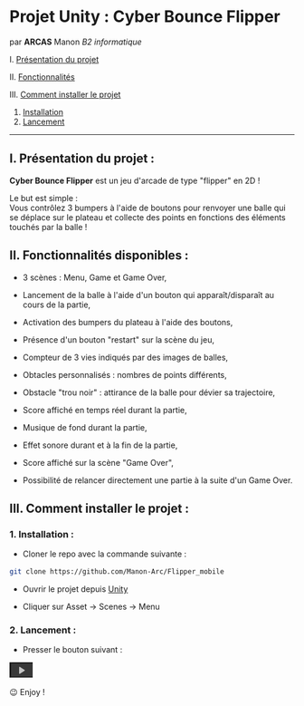 # Projet Unity : Cyber Bounce Flipper

par **ARCAS** Manon *B2 informatique*

I. [Présentation du projet](#i-présentation-du-projet)

II. [Fonctionnalités](#ii-fonctionnalités-disponibles)

III. [Comment installer le projet](#iii-comment-installer-le-projet)
1. [Installation](#1-installation)
2. [Lancement](#2-lancement)

____

## I. Présentation du projet :

**Cyber Bounce Flipper** est un jeu d'arcade de type "flipper" en 2D !<br>

Le but est simple : <br>
Vous contrôlez 3 bumpers à l'aide de boutons pour renvoyer une balle qui se déplace sur le plateau et collecte des points en fonctions des éléments touchés par la balle !<br>

## II. Fonctionnalités disponibles :

- 3 scènes : Menu, Game et Game Over,

- Lancement de la balle à l'aide d'un bouton qui apparaît/disparaît au cours de la partie, 

- Activation des bumpers du plateau à l'aide des boutons,

- Présence d'un bouton "restart" sur la scène du jeu,

- Compteur de 3 vies indiqués par des images de balles,

- Obtacles personnalisés : nombres de points différents,

- Obstacle "trou noir" : attirance de la balle pour dévier sa trajectoire,

- Score affiché en temps réel durant la partie,

- Musique de fond durant la partie,

- Effet sonore durant et à la fin de la partie,

- Score affiché sur la scène "Game Over",

- Possibilité de relancer directement une partie à la suite d'un Game Over.

## III. Comment installer le projet :

### 1. Installation :

- Cloner le repo avec la commande suivante :
```bash
git clone https://github.com/Manon-Arc/Flipper_mobile
```
- Ouvrir le projet depuis [Unity](https://unity.com/fr/download)

- Cliquer sur Asset -> Scenes -> Menu

### 2. Lancement :

- Presser le bouton suivant :

![button](./img/button.png)

😉 Enjoy !